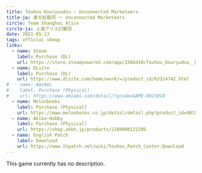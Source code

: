 ```yaml
---
title: Touhou Kouryuudou ~ Unconnected Marketeers.
title-ja: 東方虹龍洞 ～ Unconnected Marketeers.
circle: Team Shanghai Alice
circle-ja: 上海アリス幻樂団
date: 2021-05-13
tags: official shmup
links:
  - name: Steam
    label: Purchase (DL)
    url: https://store.steampowered.com/app/1566410/Touhou_Kouryudou__Unconnected_Marketeers/
  - name: DLsite
    label: Purchase (DL)
    url: https://www.dlsite.com/home/work/=/product_id/RJ324742.html
#  - name: AmiAmi
#    label: Purchase (Physical)
#    url: https://www.amiami.com/detail/?gcode=GAME-0025018
  - name: Melonbooks
    label: Purchase (Physical)
    url: https://www.melonbooks.co.jp/detail/detail.php?product_id=901930
  - name: Akiba-Hobby
    label: Purchase (Physical)
    url: https://shop.akbh.jp/products/2100000122295
  - name: English Patch
    label: Download
    url: https://www.thpatch.net/wiki/Touhou_Patch_Center:Download
---
```

This game currently has no description.
